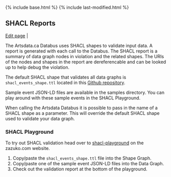 {% include base.html %}
{% include last-modified.html %}

## SHACL Reports
[Edit page](https://github.com/culturecreates/artsdata-data-model/blob/master/{{page.path}}) | <span id="last-modified"></span>

The Artsdata.ca Databus uses SHACL shapes to validate input data. A report is generated with each call to the Databus. The SHACL report is a summary of data graph nodes in violation and the related shapes.  The URIs of the nodes and shapes in the report are dereferencable and can be looked up to help debug the violation.

The default SHACL shape that validates all data graphs is `shacl_events_shape.ttl` located in this [Github repository](https://github.com/culturecreates/artsdata-data-model/blob/master/shacl/event/).

Sample event JSON-LD files are available in the samples directory. You can play around with these sample events in the SHACL Playground. 

When calling the Artsdata Databus it is possible to pass in the name of a SHACL shape as a parameter. This will override the default SHACL shape used to validate your data graph.

### SHACL Playground
To try out SHACL validation head over to [shacl-playground](https://shacl-playground.zazuko.com) on the zazuko.com website. 
1. Copy/paste the `shacl_events_shape.ttl` file into the Shape Graph.
2. Copy/paste one of the sample event JSON-LD files into the Data Graph.
3. Check out the validation report at the bottom of the playground.
